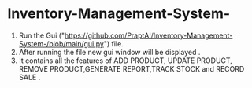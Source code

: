 # Inventory-Management-System-

1. Run the Gui ("https://github.com/PraptAI/Inventory-Management-System-/blob/main/gui.py") file.
2. After running the file new gui window will be displayed .
3. It contains all the features of ADD PRODUCT, UPDATE PRODUCT, REMOVE PRODUCT,GENERATE REPORT,TRACK STOCK and RECORD SALE .
